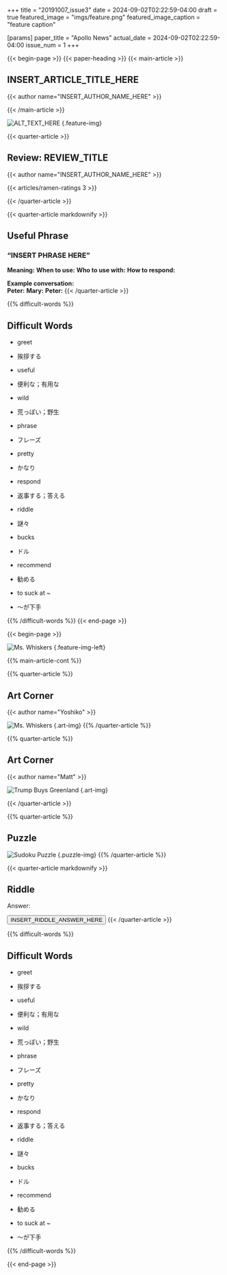 +++
title = "20191007_issue3"
date = 2024-09-02T02:22:59-04:00
draft = true
featured_image = "imgs/feature.png"
featured_image_caption = "feature caption"

[params]
    paper_title = "Apollo News"
    actual_date = 2024-09-02T02:22:59-04:00
    issue_num = 1
+++

<!-- you can put percent signs on this instead of <> to process markdown -->
{{< begin-page >}}
{{< paper-heading >}}
{{< main-article >}}
<!-- The main english article should not be more than 740 characters -->
<!-- The main japanese article should not be more than 350 characters -->
<h2> INSERT_ARTICLE_TITLE_HERE </h2>
{{< author name="INSERT_AUTHOR_NAME_HERE" >}}

{{< /main-article >}}

![ALT_TEXT_HERE](imgs/feature.jpg)
{.feature-img}

{{< quarter-article >}}
<!-- a quarter article should not be more than 600 char -->
<h2>Review: REVIEW_TITLE</h2>
{{< author name="INSERT_AUTHOR_NAME_HERE" >}}

<!-- Change the Ramen rating number to be the number out of five -->
{{< articles/ramen-ratings 3 >}}

{{< /quarter-article >}}

{{< quarter-article markdownify >}}
## Useful Phrase
### “INSERT PHRASE HERE”

**Meaning:**
**When to use:** 
**Who to use with:** 
**How to respond:** 


**Example conversation:**  
**Peter:**
**Mary:** 
**Peter:** 
{{< /quarter-article >}}


{{% difficult-words %}}
<!-- max number of difficult words is 10 -->
## Difficult Words
* greet
* 挨拶する 

* useful
* 便利な；有用な  

* wild
* 荒っぽい；野生

* phrase
* フレーズ

* pretty  
* かなり

* respond  
* 返事する；答える

* riddle
* 謎々

* bucks
* ドル

* recommend
* 勧める

* to suck at ~
* ～が下手


{{% /difficult-words %}}
{{< end-page >}}

{{< begin-page >}}

![Ms. Whiskers](imgs/feature.jpg)
{.feature-img-left}

{{% main-article-cont %}}



{{% quarter-article %}}
<!-- a quarter article should not be more than 600 char -->
## Art Corner
{{< author name="Yoshiko" >}}

![Ms. Whiskers](imgs/feature.jpg)
{.art-img}
{{% /quarter-article %}}

{{% quarter-article %}}
<!-- a quarter article should not be more than 600 char -->
## Art Corner
{{< author name="Matt" >}}

![Trump Buys Greenland](imgs/feature.jpg)
{.art-img}


{{< /quarter-article >}}

{{% quarter-article %}}
<!-- a quarter article should not be more than 630 char -->
## Puzzle

![Sudoku Puzzle](imgs/feature.jpg)
{.puzzle-img}
{{% /quarter-article %}}

{{< quarter-article markdownify >}}
<!-- a quarter article should not be more than 630 char -->
## Riddle #

Answer:

<button class="spoiler">INSERT_RIDDLE_ANSWER_HERE</button>
{{< /quarter-article >}}

{{% difficult-words %}}
<!-- max number of difficult words is 10 -->
## Difficult Words
* greet
* 挨拶する 

* useful
* 便利な；有用な  

* wild
* 荒っぽい；野生

* phrase
* フレーズ

* pretty  
* かなり

* respond  
* 返事する；答える

* riddle
* 謎々

* bucks
* ドル

* recommend
* 勧める

* to suck at ~
* ～が下手


{{% /difficult-words %}}


{{< end-page >}}